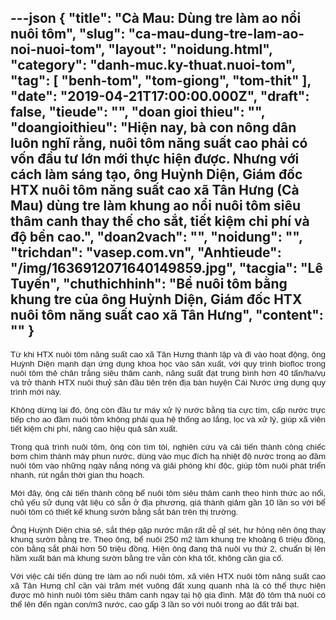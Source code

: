 ---json
{
    "title": "Cà Mau: Dùng tre làm ao nổi nuôi tôm",
    "slug": "ca-mau-dung-tre-lam-ao-noi-nuoi-tom",
    "layout": "noidung.html",
    "category": "danh-muc.ky-thuat.nuoi-tom",
    "tag": [
        "benh-tom",
        "tom-giong",
        "tom-thit"
    ],
    "date": "2019-04-21T17:00:00.000Z",
    "draft": false,
    "tieude": "",
    "doan gioi thieu": "",
    "doangioithieu": "Hiện nay, bà con nông dân luôn nghĩ rằng, nuôi tôm năng suất cao phải có vốn đầu tư lớn mới thực hiện được. Nhưng với cách làm sáng tạo, ông Huỳnh Diện, Giám đốc HTX nuôi tôm năng suất cao xã Tân Hưng (Cà Mau) dùng tre làm khung ao nổi nuôi tôm siêu thâm canh thay thế cho sắt, tiết kiệm chi phí và độ bền cao.",
    "doan2vach": "",
    "noidung": "",
    "trichdan": "vasep.com.vn",
    "Anhtieude": "/img/1636912071640149859.jpg",
    "tacgia": "Lê Tuyến",
    "chuthichhinh": "Bể nuôi tôm bằng khung tre của ông Huỳnh Diện, Giám đốc HTX nuôi tôm năng suất cao xã Tân Hưng",
    "__content__": ""
}
---
<p style="text-align:justify"><span style="font-size:13px"><span style="color:#1b1b1b"><span style="font-family:Arial"><span style="background-color:#ffffff"><span style="font-size:10pt">Từ khi HTX nu&ocirc;i t&ocirc;m năng suất cao x&atilde; T&acirc;n Hưng th&agrave;nh lập v&agrave; đi v&agrave;o hoạt động, &ocirc;ng Huỳnh Diện mạnh dạn ứng dụng khoa học v&agrave;o sản xuất, với quy tr&igrave;nh biofloc trong nu&ocirc;i t&ocirc;m thẻ ch&acirc;n trắng si&ecirc;u th&acirc;m canh, năng suất đạt trung b&igrave;nh hơn 40 tấn/ha/vụ v&agrave; trở th&agrave;nh HTX nu&ocirc;i thuỷ sản đầu ti&ecirc;n tr&ecirc;n địa b&agrave;n huyện C&aacute;i Nước ứng dụng quy tr&igrave;nh mới n&agrave;y.</span></span></span></span></span></p>

<p style="margin-left:0cm; margin-right:0cm; text-align:justify"><span style="font-size:13px"><span style="background-color:white"><span style="color:#1b1b1b"><span style="font-family:Arial"><span style="font-size:10pt">Kh&ocirc;ng dừng lại đ&oacute;, &ocirc;ng c&ograve;n đầu tư m&aacute;y xử l&yacute; nước bằng tia cực t&iacute;m, cấp nước trực tiếp cho ao đầm nu&ocirc;i t&ocirc;m kh&ocirc;ng phải qua hệ thống ao lắng, lọc v&agrave; xử l&yacute;, gi&uacute;p x&atilde; vi&ecirc;n tiết kiệm chi ph&iacute;, n&acirc;ng cao hiệu quả sản xuất.</span></span></span></span></span></p>

<p style="margin-left:0cm; margin-right:0cm; text-align:justify"><span style="font-size:13px"><span style="background-color:white"><span style="color:#1b1b1b"><span style="font-family:Arial"><span style="font-size:10pt">Trong qu&aacute; tr&igrave;nh nu&ocirc;i t&ocirc;m, &ocirc;ng c&ograve;n t&igrave;m t&ograve;i, nghi&ecirc;n cứu v&agrave; cải tiến th&agrave;nh c&ocirc;ng chiếc bơm ch&igrave;m th&agrave;nh m&aacute;y phun nước, d&ugrave;ng v&agrave;o mục đ&iacute;ch hạ nhiệt độ nước trong ao đầm nu&ocirc;i t&ocirc;m v&agrave;o những ng&agrave;y nắng n&oacute;ng v&agrave; giải ph&oacute;ng kh&iacute; độc, gi&uacute;p t&ocirc;m nu&ocirc;i ph&aacute;t triển nhanh, r&uacute;t ngắn thời gian thu hoạch.</span></span></span></span></span></p>

<p style="margin-left:0cm; margin-right:0cm; text-align:justify"><span style="font-size:13px"><span style="background-color:white"><span style="color:#1b1b1b"><span style="font-family:Arial"><span style="font-size:10pt">Mới đ&acirc;y, &ocirc;ng cải tiến th&agrave;nh c&ocirc;ng bể nu&ocirc;i t&ocirc;m si&ecirc;u th&acirc;m canh theo h&igrave;nh thức ao nổi, chủ yếu sử dụng vật liệu c&oacute; sẵn ở địa phương, gi&aacute; th&agrave;nh giảm gần 10 lần so với bể nu&ocirc;i t&ocirc;m c&oacute; thiết kế khung sườn bằng sắt b&aacute;n tr&ecirc;n thị trường.</span></span></span></span></span></p>

<p style="margin-left:0cm; margin-right:0cm; text-align:justify"><span style="font-size:13px"><span style="background-color:white"><span style="color:#1b1b1b"><span style="font-family:Arial"><span style="font-size:10pt">&Ocirc;ng Huỳnh Diện chia sẻ, sắt th&eacute;p gặp nước mặn rất dễ gỉ s&eacute;t, hư hỏng n&ecirc;n &ocirc;ng thay khung sườn bằng tre. Theo &ocirc;ng, bể nu&ocirc;i 250 m2 l&agrave;m khung tre khoảng 6 triệu đồng, c&ograve;n bằng sắt phải hơn 50 triệu đồng. Hiện &ocirc;ng đang thả nu&ocirc;i vụ thứ 2, chuẩn bị l&ecirc;n hầm xuất b&aacute;n m&agrave; khung sườn bằng tre vẫn c&ograve;n kh&aacute; tốt, kh&ocirc;ng cần gia cố.</span></span></span></span></span></p>

<p style="margin-left:0cm; margin-right:0cm; text-align:justify"><span style="font-size:13px"><span style="background-color:white"><span style="color:#1b1b1b"><span style="font-family:Arial"><span style="font-size:10pt">Với việc cải tiến d&ugrave;ng tre l&agrave;m ao nổi nu&ocirc;i t&ocirc;m, x&atilde; vi&ecirc;n HTX nu&ocirc;i t&ocirc;m năng suất cao x&atilde; T&acirc;n Hưng chỉ cần v&agrave;i trăm m&eacute;t vu&ocirc;ng đất xung quanh nh&agrave; l&agrave; c&oacute; thể thực hiện được m&ocirc; h&igrave;nh nu&ocirc;i t&ocirc;m si&ecirc;u th&acirc;m canh ngay tại hộ gia đ&igrave;nh. Mật độ t&ocirc;m thả nu&ocirc;i c&oacute; thể l&ecirc;n đến ng&agrave;n con/m3 nước, cao gấp 3 lần so với nu&ocirc;i trong ao đất trải bạt.</span></span></span></span></span></p>
